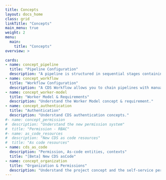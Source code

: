 ```yaml
---
title: Concepts
layout: docs_home
class: grid
linkTitle: "Concepts"
main_menu: true
weight: 2
menu:
  main:
    title: "Concepts"
overview: >
  
cards:
- name: concept_pipeline
  title: "Pipeline Configuration"
  description: "A pipeline is structured in sequential stages containing one or multiple concurrent jobs."
- name: concept_workflow
  title: "Workflow Configuration"
  description: "A CDS Workflow allows you to chain pipelines with manual or automatic gates, using conditional branching."
- name: concept_worker-model
  title: "Worker Model & Requirements"
  description: "Understand the Worker Model concept & requirement."
- name: concept_authentication
  title: "Authentication"
  description: "Understand CDS authentication concepts."
#- name: concept_permission
#  description: "Understand the new permission system"
#  title: "Permission - RBAC"
#- name: as_code_resources
#  description: "New CDS as code resources"
#  title: "As code resources"  
- name: cds_as_code
  description: "Permission, As-code entities, contexts"
  title: "[Beta] New CDS asCode"  
- name: concept_organization
  title: "Organization & Permissions"
  description: "Understand the project concept and the self-service permissions management."
---
```

